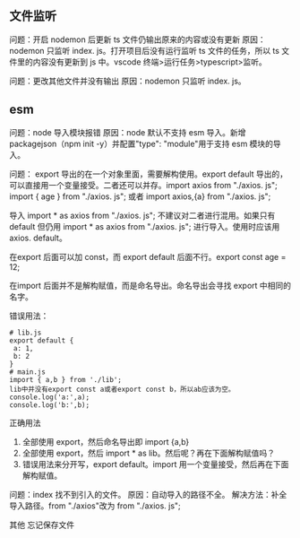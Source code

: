 
## 文件监听
问题：开启 nodemon 后更新 ts 文件仍输出原来的内容或没有更新
原因：nodemon 只监听 index. js。打开项目后没有运行监听 ts 文件的任务，所以 ts 文件里的内容没有更新到 js 中。vscode 终端>运行任务>typescript>监听。

问题：更改其他文件并没有输出
原因：nodemon 只监听 index. js。

## esm
问题：node 导入模块报错
原因：node 默认不支持 esm 导入。新增 packagejson（npm init -y）并配置"type": "module"用于支持 esm 模块的导入。


问题：
export 导出的在一个对象里面，需要解构使用。export default 导出的，可以直接用一个变量接受。二者还可以并存。import axios from "./axios. js"; import { age } from "./axios. js"; 或者 import axios,{a} from "./axios. js";

导入 import * as axios from "./axios. js"; 不建议对二者进行混用。如果只有 default 但仍用 import * as axios from "./axios. js"; 进行导入。使用时应该用 axios. default。

在export 后面可以加 const，而 export default 后面不行。export const age = 12;


在import 后面并不是解构赋值，而是命名导出。命名导出会寻找 export 中相同的名字。

错误用法：

```text
# lib.js
export default { 
 a: 1,
 b: 2
}
# main.js
import { a,b } from './lib';
lib中并没有export const a或者export const b，所以ab应该为空。
console.log('a:',a);
console.log('b:',b);
```

正确用法

1. 全部使用 export，然后命名导出即 import {a,b}
2. 全部使用 export，然后 import * as lib。然后呢？再在下面解构赋值吗？
3. 错误用法来分开写，export default。import 用一个变量接受，然后再在下面解构赋值。


问题：index 找不到引入的文件。
原因：自动导入的路径不全。
解决方法：补全导入路径。from "./axios"改为 from "./axios. js";

其他
忘记保存文件